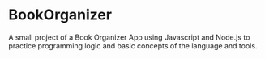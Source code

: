 # BookOrganizer
A small project of a Book Organizer App using Javascript and Node.js to practice programming logic and basic concepts of the language and tools.
